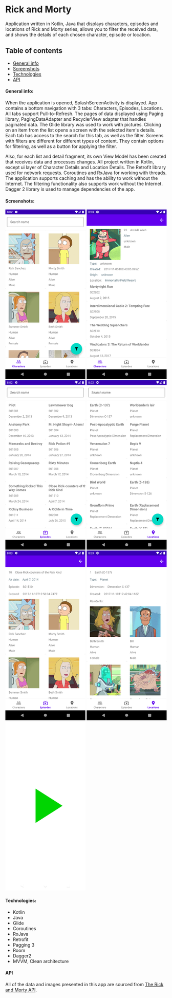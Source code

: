 # Rick and Morty

Application written in Kotlin, Java that displays characters, episodes and locations of Rick and
Morty series, allows you to filter the received data, and shows the details of each chosen
character, episode or location.

## Table of contents

* [General info](#general-info)
* [Screenshots](#screenshots)
* [Technologies](#technologies)
* [API](#API)

#### General info:

When the application is opened, SplashScreenActivity is displayed. App contains a bottom navigation
with 3 tabs: Characters, Episodes, Locations. All tabs support Pull-to-Refresh. The pages of data
displayed using Paging library, PagingDataAdapter and RecyclerView adapter that handles paginated
data. The Glide library was used to work with pictures. Clicking on an item from the list opens a
screen with the selected item's details. Each tab has access to the search for this tab, as well as
the filter. Screens with filters are different for different types of content. They contain options
for filtering, as well as a button for applying the filter.

Also, for each list and detail fragment, its own View Model has been created that receives data and
processes changes. All project written in Kotlin, except ui layer of Character Details and Location
Details. The Retrofit library used for network requests. Coroutines and RxJava for working with
threads. The application supports caching and has the ability to work without the Internet. The
filtering functionality also supports work without the Internet. Dagger 2 library is used to manage
dependencies of the app.

#### Screenshots:

<p float="left">
	<img src="./screenshots/character_list.png" alt="Application opening" width="250">
<img src="./screenshots/character_details.png" alt="Application opening" width="250">
<img src="./screenshots/episode_list.png" alt="Application opening" width="250">
<img src="./screenshots/location_list.png" alt="Application opening" width="250">
<img src="./screenshots/episode_details.png" alt="Application opening" width="250">
<img src="./screenshots/location_details.png" alt="Application opening" width="250">
<img src="./screenshots/splash_screen.png" alt="Application opening" width="250">

</p>

#### Technologies:

* Kotlin
* Java
* Glide
* Coroutines
* RxJava
* Retrofit
* Pagging 3
* Room
* Dagger2
* MVVM, Clean architecture

#### API

All of the data and images presented in this app are sourced
from [The Rick and Morty API](https://rickandmortyapi.com/).